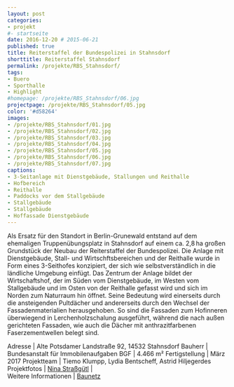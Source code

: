 ```yaml
---
layout: post
categories:
- projekt
#- startseite
date: 2016-12-20 # 2015-06-21
published: true
title: Reiterstaffel der Bundespolizei in Stahnsdorf
shorttitle: Reiterstaffel Stahnsdorf
permalink: /projekte/RBS_Stahnsdorf/
tags: 
- Buero
- Sporthalle
- Highlight
#homepage: /projekte/RBS_Stahnsdorf/06.jpg
projectpage: /projekte/RBS_Stahnsdorf/05.jpg
color: '#d58264'
images:
- /projekte/RBS_Stahnsdorf/01.jpg
- /projekte/RBS_Stahnsdorf/02.jpg
- /projekte/RBS_Stahnsdorf/03.jpg
- /projekte/RBS_Stahnsdorf/04.jpg
- /projekte/RBS_Stahnsdorf/05.jpg
- /projekte/RBS_Stahnsdorf/06.jpg
- /projekte/RBS_Stahnsdorf/07.jpg
captions:
- 3-Seitanlage mit Dienstgebäude, Stallungen und Reithalle
- Hofbereich
- Reithalle
- Paddocks vor dem Stallgebäude
- Stallgebäude
- Stallgebäude
- Hoffassade Dienstgebäude
---
```

Als Ersatz für den Standort in Berlin-Grunewald entstand auf dem ehemaligen Truppenübungsplatz in Stahnsdorf auf einem ca. 2,8 ha großen Grundstück der Neubau der Reiterstaffel der Bundespolizei. Die Anlage mit Dienstgebäude, Stall- und Wirtschftsbereichen und der Reithalle wurde in Form eines 3-Seithofes konzipiert, der sich wie selbstverständlich in die ländliche Umgebung einfügt. Das Zentrum der Anlage bildet der Wirtschaftshof, der im Süden vom Dienstgebäude, im Westen vom Stallgebäude und im Osten von der Reithalle gefasst wird und sich im Norden zum Naturraum hin öffnet. Seine Bedeutung wird einerseits durch die ansteigenden Pultdächer und andererseits durch den Wechsel der Fassadenmaterialien herausgehoben. So sind die Fassaden zum Hofinneren überwiegend in Lerchenholzschalung ausgeführt, während die nach außen gerichteten Fassaden, wie auch die Dächer mit anthrazitfarbenen Faserzementwellen belegt sind. 

Adresse				|	Alte Potsdamer Landstraße 92, 14532 Stahnsdorf
Bauherr				|	Bundesanstalt für Immobilenaufgaben
BGF					|	4.466 m²
Fertigstellung		|	März 2017
Projektteam			|	Tiemo Klumpp, Lydia Bentscheff, Astrid Hiljegerdes
Projektfotos		|	[Nina Straßgütl](http://www.ninastrg.de/) 
                    |    
 Weitere Informationen    |   [Baunetz](http://www.baunetz.de/meldungen/Meldungen-Neubau_von_Numrich_Albrecht_Klumpp_5053217.html)
